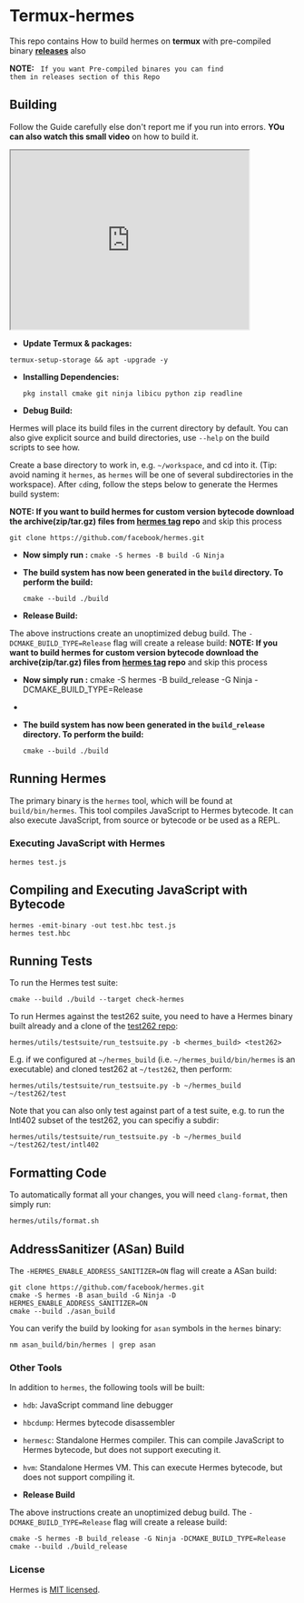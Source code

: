 # Termux-hermes
This repo contains How to build hermes on <b>termux</b> with pre-compiled binary <b><a href="https://github.com/AbhiTheModder/termux-hermes/releases">releases</a></b> also 

<b> NOTE:</b> <code> If you want Pre-compiled binares you can find them in releases section of this Repo</code>

## Building
Follow the Guide carefully else don't report me if you run into errors. <b>YOu can also watch this small video</b> on how to build it.

<iframe width="420" height="315"
src="https://youtu.be/loObsRvKi1s?si=5HrJmj2tX6uVPfdd">
</iframe>

- <b> Update Termux & packages: </b>
```
termux-setup-storage && apt -upgrade -y
```
- <b> Installing Dependencies: </b>
  ```
  pkg install cmake git ninja libicu python zip readline
  ```
  
- <b> Debug Build: </b>

Hermes will place its build files in the current directory by default.
You can also give explicit source and build directories, use `--help` on the build scripts to see how.

Create a base directory to work in, e.g. `~/workspace`, and cd into it.
(Tip: avoid naming it `hermes`, as `hermes` will be one of several subdirectories in the workspace).
After `cd`ing, follow the steps below to generate the Hermes build system:

<b> NOTE: If you want to build hermes for custom version bytecode download the archive(zip/tar.gz) files from <a href="https://github.com/facebook/hermes/tags">hermes tag</a> repo</b> and skip this process

    git clone https://github.com/facebook/hermes.git

- <b>Now simply run :</b>     `cmake -S hermes -B build -G Ninja`

- <b>The build system has now been generated in the `build` directory. To perform the build: </b>

    `cmake --build ./build`

- <b> Release Build: </b>

The above instructions create an unoptimized debug build. The `-DCMAKE_BUILD_TYPE=Release` flag will create a release build:
<b> NOTE: If you want to build hermes for custom version bytecode download the archive(zip/tar.gz) files from <a href="https://github.com/facebook/hermes/tags">hermes tag</a> repo</b> and skip this process

- <b>Now simply run :</b>     cmake -S hermes -B build_release -G Ninja -DCMAKE_BUILD_TYPE=Release
- 
- <b>The build system has now been generated in the `build_release` directory. To perform the build: </b>

    `cmake --build ./build`
  
## Running Hermes

The primary binary is the `hermes` tool, which will be found at `build/bin/hermes`. This tool compiles JavaScript to Hermes bytecode. It can also execute JavaScript, from source or bytecode or be used as a REPL.

### Executing JavaScript with Hermes

    hermes test.js

## Compiling and Executing JavaScript with Bytecode

    hermes -emit-binary -out test.hbc test.js
    hermes test.hbc

## Running Tests

To run the Hermes test suite:

    cmake --build ./build --target check-hermes

To run Hermes against the test262 suite, you need to have a Hermes binary built
already and a clone of the [test262 repo](https://github.com/tc39/test262/):

    hermes/utils/testsuite/run_testsuite.py -b <hermes_build> <test262>

E.g. if we configured at `~/hermes_build` (i.e. `~/hermes_build/bin/hermes` is
an executable) and cloned test262 at `~/test262`, then perform:

    hermes/utils/testsuite/run_testsuite.py -b ~/hermes_build ~/test262/test

Note that you can also only test against part of a test suite, e.g. to run the
Intl402 subset of the test262, you can specifiy a subdir:

    hermes/utils/testsuite/run_testsuite.py -b ~/hermes_build ~/test262/test/intl402

## Formatting Code

To automatically format all your changes, you will need `clang-format`, then
simply run:

    hermes/utils/format.sh

## AddressSanitizer (ASan) Build

 The `-HERMES_ENABLE_ADDRESS_SANITIZER=ON` flag will create a ASan build:

    git clone https://github.com/facebook/hermes.git
    cmake -S hermes -B asan_build -G Ninja -D HERMES_ENABLE_ADDRESS_SANITIZER=ON
    cmake --build ./asan_build

You can verify the build by looking for `asan` symbols in the `hermes` binary:

    nm asan_build/bin/hermes | grep asan

### Other Tools

In addition to `hermes`, the following tools will be built:

- `hdb`: JavaScript command line debugger
- `hbcdump`: Hermes bytecode disassembler
- `hermesc`: Standalone Hermes compiler. This can compile JavaScript to Hermes bytecode, but does not support executing it.
- `hvm`: Standalone Hermes VM. This can execute Hermes bytecode, but does not support compiling it.


- <b> Release Build </b>

The above instructions create an unoptimized debug build. The `-DCMAKE_BUILD_TYPE=Release` flag will create a release build:

    cmake -S hermes -B build_release -G Ninja -DCMAKE_BUILD_TYPE=Release
    cmake --build ./build_release

### License

Hermes is [MIT licensed](./LICENSE).
